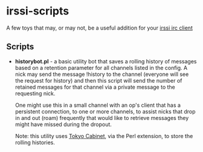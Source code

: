 irssi-scripts
==============

A few toys that may, or may not, be a useful addition for your [irssi irc client](https://irssi.org)

Scripts
-------
* __historybot.pl__ - a basic utility bot that saves a rolling history of messages 
  based on a retention parameter for all channels listed in the config. 
  A nick may send the message !history to the channel (everyone will see the 
  request for history) and then this script will send the number of retained 
  messages for that channel via a private message to the requesting nick. 

  One might use this in a small channel with an op's client that has a 
  persistent connection, to one or more channels, to assist nicks that 
  drop in and out (roam) frequently that would like to retrieve messages 
  they might have missed during the dropout.

  Note: this utility uses [Tokyo Cabinet](http://fallabs.com/tokyocabinet/), via the Perl
  extension, to store the rolling histories.  
   
